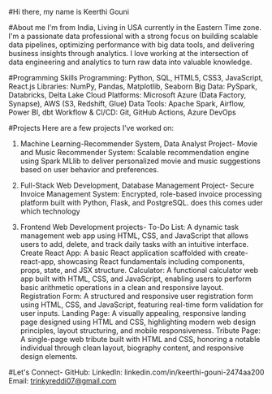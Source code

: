 #Hi there, my name is Keerthi Gouni

#About me
I'm from India, Living in USA currently in the Eastern Time zone. 
I'm a passionate data professional with a strong focus on building scalable data pipelines, optimizing performance with big data tools, and delivering business insights through analytics. I love working at the intersection of data engineering and analytics to turn raw data into valuable knowledge.

#Programming Skills
Programming: Python, SQL, HTML5, CSS3, JavaScript, React.js
Libraries: NumPy, Pandas, Matplotlib, Seaborn
Big Data: PySpark, Databricks, Delta Lake
Cloud Platforms: Microsoft Azure (Data Factory, Synapse), AWS (S3, Redshift, Glue)
Data Tools: Apache Spark, Airflow, Power BI, dbt
Workflow & CI/CD: Git, GitHub Actions, Azure DevOps


#Projects
Here are a few projects I’ve worked on:
1. Machine Learning-Recommender System, Data Analyst Project-
   Movie and Music Recommender System: Scalable recommendation engine using Spark MLlib to deliver personalized movie and music suggestions based on user behavior and preferences.

2. Full-Stack Web Development, Database Management Project-
   Secure Invoice Management System: Encrypted, role-based invoice processing platform built with Python, Flask, and PostgreSQL. does this comes uder which technology

3. Frontend Web Development projects-
   To-Do List: A dynamic task management web app using HTML, CSS, and JavaScript that allows users to add, delete, and track daily tasks with an intuitive interface.
   Create React App: A basic React application scaffolded with create-react-app, showcasing React fundamentals including components, props, state, and JSX structure.
   Calculator: A functional calculator web app built with HTML, CSS, and JavaScript, enabling users to perform basic arithmetic operations in a clean and responsive layout.
   Registration Form: A structured and responsive user registration form using HTML, CSS, and JavaScript, featuring real-time form validation for user inputs.
   Landing Page: A visually appealing, responsive landing page designed using HTML and CSS, highlighting modern web design principles, layout structuring, and mobile responsiveness.
   Tribute Page: A single-page web tribute built with HTML and CSS, honoring a notable individual through clean layout, biography content, and responsive design elements.

#Let's Connect-
⁠GitHub: 
⁠LinkedIn: linkedin.com/in/keerthi-gouni-2474aa200
Email: trinkyreddi07@gmail.com







